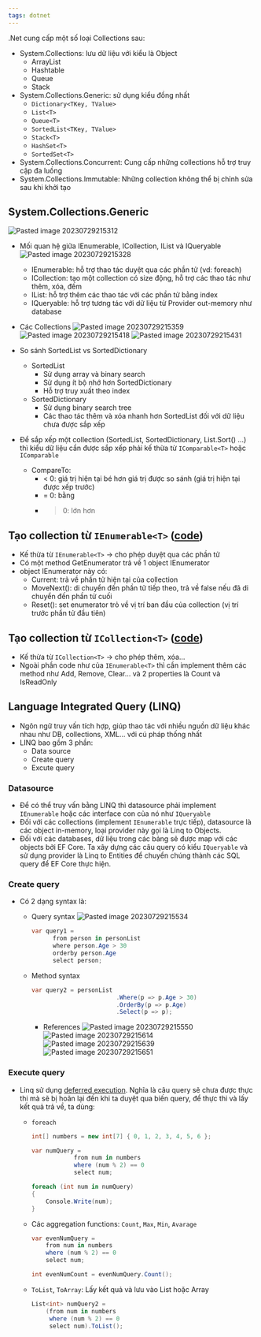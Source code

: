 ```yaml
---
tags: dotnet 
---
```

.Net cung cấp một số loại Collections sau:

- System.Collections: lưu dữ liệu với kiểu là Object
    - ArrayList
    - Hashtable
    - Queue
    - Stack
- System.Collections.Generic: sử dụng kiểu đồng nhất
    - `Dictionary<TKey, TValue>`
    - `List<T>`
    - `Queue<T>`
    - `SortedList<TKey, TValue>`
    - `Stack<T>`
    - `HashSet<T>`
    - `SortedSet<T>`
- System.Collections.Concurrent: Cung cấp những collections hỗ trợ truy cập đa luồng
- System.Collections.Immutable: Những collection không thể bị chỉnh sửa sau khi khởi tạo

## System.Collections.Generic
![Pasted image 20230729215312](Pasted%20image%2020230729215312.png)

- Mối quan hệ giữa IEnumerable, ICollection, IList và IQueryable
    ![Pasted image 20230729215328](Pasted%20image%2020230729215328.png)
    
    - IEnumerable: hỗ trợ thao tác duyệt qua các phần tử (vd: foreach)
    - ICollection: tạo một collection có size động, hỗ trợ các thao tác như thêm, xóa, đếm
    - IList: hỗ trợ thêm các thao tác với các phần tử bằng index
    - IQueryable: hỗ trợ tương tác với dữ liệu từ Provider out-memory như database
- Các Collections
    ![Pasted image 20230729215359](Pasted%20image%2020230729215359.png)
    ![Pasted image 20230729215418](Pasted%20image%2020230729215418.png)
    ![Pasted image 20230729215431](Pasted%20image%2020230729215431.png)
- So sánh SortedList vs SortedDictionary
    
    - SortedList
        - Sử dụng array và binary search
        - Sử dụng ít bộ nhớ hơn SortedDictionary
        - Hỗ trợ truy xuất theo index
    - SortedDictionary
        - Sử dụng binary search tree
        - Các thao tác thêm và xóa nhanh hơn SortedList đối với dữ liệu chưa được sắp xếp
- Để sắp xếp một collection (SortedList, SortedDictionary, List.Sort() …) thì kiểu dữ liệu cần được sắp xếp phải kế thừa từ `IComparable<T>` hoặc `IComparable`
    
    - CompareTo:
        - < 0: giá trị hiện tại bé hơn giá trị được so sánh (giá trị hiện tại được xếp trước)
        - = 0: bằng
        - > 0: lớn hơn

## Tạo collection từ `IEnumerable<T>` ([code](Program.cs))

- Kế thừa từ `IEnumerable<T>` → cho phép duyệt qua các phần tử
- Có một method GetEnumerator trả về 1 object IEnumerator
- object IEnumerator này có:
    - Current: trả về phần tử hiện tại của collection
    - MoveNext(): di chuyển đến phần tử tiếp theo, trả về false nếu đã di chuyển đến phần tử cuối
    - Reset(): set enumerator trỏ về vị trí ban đầu của collection (vị trí trước phần tử đầu tiên)
## Tạo collection từ `ICollection<T>` ([code](Program%201.cs))

- Kế thừa từ `ICollection<T>` → cho phép thêm, xóa…
- Ngoài phần code như của `IEnumerable<T>` thì cần implement thêm các method như Add, Remove, Clear… và 2 properties là Count và IsReadOnly

## Language Integrated Query (LINQ)

- Ngôn ngữ truy vấn tích hợp, giúp thao tác với nhiều nguồn dữ liệu khác nhau như DB, collections, XML… với cú pháp thống nhất
- LINQ bao gồm 3 phần:
    - Data source
    - Create query
    - Excute query

### Datasource

- Để có thể truy vấn bằng LINQ thì datasource phải implement `IEnumerable` hoặc các interface con của nó như `IQueryable`
- Đối với các collections (implement `IEnumerable` trực tiếp), datasource là các object in-memory, loại provider này gọi là Linq to Objects.
- Đối với các databases, dữ liệu trong các bảng sẽ được map với các objects bởi EF Core. Ta xây dựng các câu query có kiểu `IQueryable` và sử dụng provider là Linq to Entities để chuyển chúng thành các SQL query để EF Core thực hiện.

### Create query

- Có 2 dạng syntax là:
    - Query syntax
        ![Pasted image 20230729215534](Pasted%20image%2020230729215534.png)
        
        ```csharp
        var query1 = 
              from person in personList
              where person.Age > 30
              orderby person.Age
              select person;
        ```
        
    - Method syntax
        
        ```csharp
        var query2 = personList
        						.Where(p => p.Age > 30)
        						.OrderBy(p => p.Age)
        						.Select(p => p);
        ```
        
        - References
            ![Pasted image 20230729215550](Pasted%20image%2020230729215550.png)
            ![Pasted image 20230729215614](Pasted%20image%2020230729215614.png)
            ![Pasted image 20230729215639](Pasted%20image%2020230729215639.png)
			  ![Pasted image 20230729215651](Pasted%20image%2020230729215651.png)
### Execute query
- Linq sử dụng [deferred execution](Program%202.cs). Nghĩa là câu query sẽ chưa được thực thi mà sẽ bị hoãn lại đến khi ta duyệt qua biến query, để thực thi và lấy kết quả trả về, ta dùng:
    - `foreach`
        
        ```csharp
        int[] numbers = new int[7] { 0, 1, 2, 3, 4, 5, 6 };
        
        var numQuery =
                    from num in numbers
                    where (num % 2) == 0
                    select num;
        
        foreach (int num in numQuery)
        {
            Console.Write(num);
        }
        ```
        
    - Các aggregation functions: `Count`, `Max`, `Min`, `Avarage`
        
        ```csharp
        var evenNumQuery =
            from num in numbers
            where (num % 2) == 0
            select num;
        
        int evenNumCount = evenNumQuery.Count();
        ```
        
    - `ToList`, `ToArray`: Lấy kết quả và lưu vào List hoặc Array
        
        ```csharp
        List<int> numQuery2 =
            (from num in numbers
             where (num % 2) == 0
             select num).ToList();
        ```